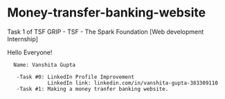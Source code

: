 # Money-transfer-banking-website
Task 1 of TSF GRIP - TSF - The Spark Foundation [Web development Internship]

Hello Everyone!
      
      Name: Vanshita Gupta

       -Task #0: LinkedIn Profile Improvement
                 LinkedIn link: linkedin.com/in/vanshita-gupta-383309110
       -Task #1: Making a money tranfer banking website.
